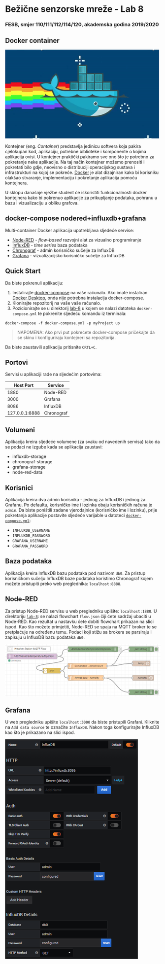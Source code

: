 # Bežične senzorske mreže - Lab 8

### FESB, smjer 110/111/112/114/120, akademska godina 2019/2020

## Docker container

![docker](labs/lab-8/figs/docker.gif)

Kontejner (eng. *Container*) predstavlja jedinicu softvera koja pakira cjelokupan kod, aplikaciju, potrebne biblioteke i komponente o kojima aplikacija ovisi. U kontejner praktički pakiramo sve ono što je potrebno za pokretanje neke aplikacije. Na taj način kontejner možemo prenositi i pokretati bilo gdje, neovisno o distribuciji operacijskog sustava i infrastrukturi na kojoj se pokreće. [Docker](https://www.docker.com/) je alat dizajniran kako bi korisniku olakšao stvaranje, implementaciju i pokretanje aplikacija pomoću kontejnera.

U sklopu današnje vježbe student će iskoristiti funkcionalnosti docker kontejnera kako bi pokrenuo aplikacije za prikupljanje podataka, pohranu u bazu i vizualizaciju u obliku grafova.

## docker-compose nodered+influxdb+grafana

Multi-container Docker aplikacija upotrebljava sljedeće servise:

* [Node-RED](https://nodered.org/) - *flow-based* razvojni alat za vizualno programiranje
* [InfluxDB](https://github.com/influxdata/influxdb) - *time series* baza podataka
* [Chronograf](https://github.com/influxdata/chronograf) - admin korisničko sučelje za InfluxDB
* [Grafana](https://github.com/grafana/grafana) - vizualizacijsko korisničko sučelje za InfluxDB

## Quick Start

Da biste pokrenuli aplikaciju:

1. Instalirajte [docker-compose](https://docs.docker.com/compose/install/) na vaše računalo. Ako imate instaliran 
[Docker Desktop](https://www.docker.com/products/docker-desktop), onda nije potrebna instalacija docker-compose.
2. Klonirajte repozitorij na vaše vaše računalo.
3. Pozicionirajte se u direktorij [lab-8](labs/lab-8) u kojem se nalazi datoteka `docker-compose.yml` te pokrenite sljedeću komandu iz terminala:
```
docker-compose -f docker-compose.yml -p myProject up
```

> NAPOMENA: Ako prvi put pokrećete docker-compose pričekajte da se skinu i konfiguriraju kontejneri sa repozitorija.

Da biste zaustavili aplikaciju pritisnite `CRTL+C`.

## Portovi

Servisi u aplikaciji rade na sljedećim portovima:

| Host Port | Service |
| - | - |
| 1880 | Node-RED |
| 3000 | Grafana |
| 8086 | InfluxDB |
| 127.0.0.1:8888 | Chronograf |

## Volumeni

Aplikacija kreira sljedeće volumene (za svaku od navedenih servisa) tako da se podaci ne izgube kada se aplikacija zaustavi:

* influxdb-storage
* chronograf-storage
* grafana-storage
* node-red-data


## Korisnici

Aplikacija kreira dva admin korisnika - jednog za InfluxDB i jednog za Grafanu. Po defaultu, korisničko ime i lozinka obaju korisničkih računa je `admin`. Da biste poništili zadane vjerodajnice (korisničko ime i lozinku), prije pokretanja aplikacije postavite sljedeće varijable u datoteci [`docker-compose.yml`](/labs/lab-8/docker-compose.yml):

* `INFLUXDB_USERNAME`
* `INFLUXDB_PASSWORD`
* `GRAFANA_USERNAME`
* `GRAFANA_PASSWORD`

## Baza podataka

Aplikacija kreira InfluxDB bazu podataka pod nazivom `db0`. Za pristup korisničkom sučelju InfluxDB baze podataka koristimo Chronograf kojem možete pristupiti preko web preglednika: `localhost:8888`.

## Node-RED

Za pristup Node-RED servisu u web pregledniku upišite: `localhost:1880`. U direktoriju [`lab-8`](/labs/lab-8): se nalazi flowchart `flow.json` čiji ćete sadržaj ubaciti u Node-RED. Kao rezultat u nastavku ćete dobiti flowchart prikazan na slici ispod. Kao što možete primjetiti, Node-RED se spaja na MQTT broker te se pretplaćuje na određenu temu. Podaci koji stižu sa brokera se parsiraju i zapisuju u InfluxDB bazu podataka `db0`.

![node-red](labs/lab-8/figs/node-red.png)


## Grafana

U web pregledniku upišite `localhost:3000` da biste pristupili Grafani. Kliknite na `Add data source` te označite `InfluxDB`. Nakon toga konfigurirajte InfluxDB kao što je prikazano na slici ispod.


![grafana](labs/lab-8/figs/grafana-influx.png)
